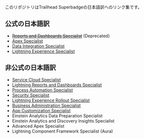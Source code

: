 このリポジトリはTrailhead Superbadgeの日本語訳へのリンク集です。

## 公式の日本語訳
* ~~[Reports and Dashboards Specialist](https://developer.salesforce.com/jpblogs/2018/04/reports_and_dashboards_superbadge/)~~ (Deprecated)
* [Apex Specialist](https://developer.salesforce.com/jpblogs/2018/05/apex_specialist_superbadge/)
* [Data Integration Specialist](https://developer.salesforce.com/jpblogs/2018/06/data_integration_superbadge/)
* [Lightning Experience Specialist](https://developer.salesforce.com/jpblogs/2018/10/lex_specialist_superbadge/)

## 非公式の日本語訳
* [Service Cloud Specialist](src/service-cloud-admin-specialist/service-cloud-admin-specialist.md)
* [Lightning Reports and Dashboards Specialist](src/lex-reports-dashboards-specialist/lex-reports-dashboards-specialist.md)
* [Process Automation Specialist](src/process-automation-specialist/process-automation-specialist.md)
* [Security Specialist](src/security-specialist/security-specialist.md)
* [Lightning Experience Rollout Specialist](src/lex-rollout-specialist/lex-rollout-specialist.md)
* [Business Administration Specialist](src/business-administration-specialist/business-administration-specialist.md)
* [App Customization Specialist](src/app-customization-specialist/app-customization-specialist.md)
* Einstein Analytics Data Preparation Specialist
* Einstein Analytics and Discovery Insights Specialist
* Advanced Apex Specialist
* Lightning Component Framework Specialist (Aura)
